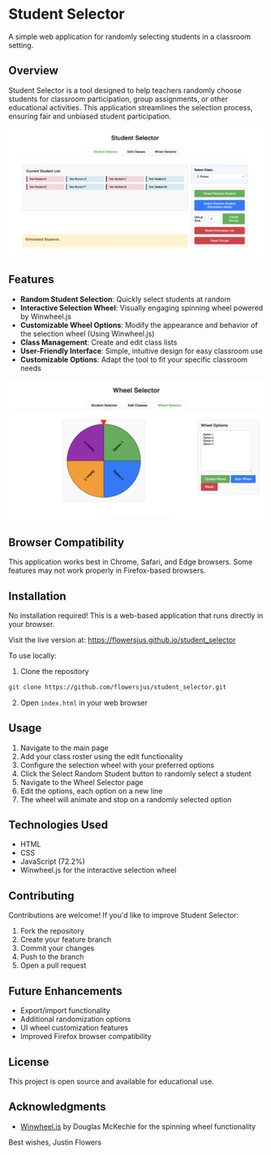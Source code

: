 # Student Selector

A simple web application for randomly selecting students in a classroom setting.

## Overview

Student Selector is a tool designed to help teachers randomly choose students for classroom participation, group assignments, or other educational activities. This application streamlines the selection process, ensuring fair and unbiased student participation.

![Application Interface](images/index.png)

## Features

- **Random Student Selection**: Quickly select students at random
- **Interactive Selection Wheel**: Visually engaging spinning wheel powered by Winwheel.js
- **Customizable Wheel Options**: Modify the appearance and behavior of the selection wheel (Using Winwheel.js)
- **Class Management**: Create and edit class lists
- **User-Friendly Interface**: Simple, intuitive design for easy classroom use
- **Customizable Options**: Adapt the tool to fit your specific classroom needs

![Selection Wheel](images/wheel.png)

## Browser Compatibility

This application works best in Chrome, Safari, and Edge browsers. Some features may not work properly in Firefox-based browsers.

## Installation

No installation required! This is a web-based application that runs directly in your browser.

Visit the live version at: https://flowersjus.github.io/student_selector

To use locally:

1. Clone the repository
```bash
git clone https://github.com/flowersjus/student_selector.git
```

2. Open `index.html` in your web browser

## Usage

1. Navigate to the main page
2. Add your class roster using the edit functionality
3. Configure the selection wheel with your preferred options
4. Click the Select Random Student button to randomly select a student
5. Navigate to the Wheel Selector page
6. Edit the options, each option on a new line
7. The wheel will animate and stop on a randomly selected option

## Technologies Used

- HTML
- CSS
- JavaScript (72.2%)
- Winwheel.js for the interactive selection wheel

## Contributing

Contributions are welcome! If you'd like to improve Student Selector:

1. Fork the repository
2. Create your feature branch
3. Commit your changes
4. Push to the branch
5. Open a pull request

## Future Enhancements

- Export/import functionality
- Additional randomization options
- UI wheel customization features
- Improved Firefox browser compatibility

## License

This project is open source and available for educational use.

## Acknowledgments

- [Winwheel.js](https://github.com/zarocknz/javascript-winwheel) by Douglas McKechie for the spinning wheel functionality

Best wishes,
Justin Flowers
